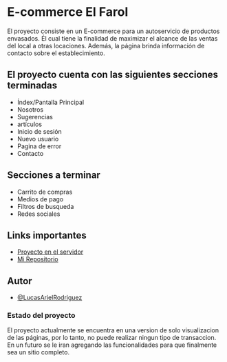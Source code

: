 
# E-commerce El Farol

El proyecto consiste en un E-commerce para un autoservicio de productos envasados. Él cual tiene la finalidad de maximizar el alcance de las ventas del local a otras locaciones. Además, la página brinda información de contacto sobre el establecimiento.

## El proyecto cuenta con las siguientes secciones terminadas

- Índex/Pantalla Principal
- Nosotros
- Sugerencias
- artículos
- Inicio de sesión
- Nuevo usuario
- Pagina de error
- Contacto

## Secciones a terminar

- Carrito de compras
- Medios de pago
- Filtros de busqueda
- Redes sociales

## Links importantes

- [Proyecto en el servidor](elfarolautoservicio.000webhostapp.com)
- [Mi Repositorio](https://github.com/LucasArielRodriguez20/ElFarolAutoservicio-Dw.git)

## Autor

- [@LucasArielRodriguez](https://github.com/LucasArielRodriguez20)

### Estado del proyecto

El proyecto actualmente se encuentra en una version de solo visualizacion de las páginas, por lo tanto, no puede realizar ningun tipo de transaccion. En un futuro se le iran agregando las funcionalidades para que finalmente sea un sitio completo.
